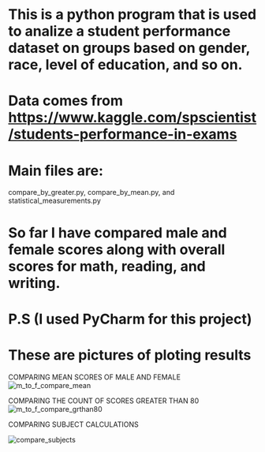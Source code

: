 # This is a python program that is used to analize a student performance dataset on groups based on gender, race, level of education, and so on.
# Data comes from https://www.kaggle.com/spscientist/students-performance-in-exams

# Main files are:
compare_by_greater.py, compare_by_mean.py, and statistical_measurements.py

# So far I have compared male and female scores along with overall scores for math, reading, and writing.

# P.S (I used PyCharm for this project)

# These are pictures of ploting results


COMPARING MEAN SCORES OF MALE AND FEMALE
![m_to_f_compare_mean](https://user-images.githubusercontent.com/48697778/100936829-b6796280-34b7-11eb-8fb6-cfdd0ebd1dc2.png)


COMPARING THE COUNT OF SCORES GREATER THAN 80
![m_to_f_compare_grthan80](https://user-images.githubusercontent.com/48697778/100936838-ba0ce980-34b7-11eb-8bad-67588068d7e3.png)


COMPARING SUBJECT CALCULATIONS

![compare_subjects](https://user-images.githubusercontent.com/48697778/100936846-bc6f4380-34b7-11eb-96bc-3e6558821d75.png)
